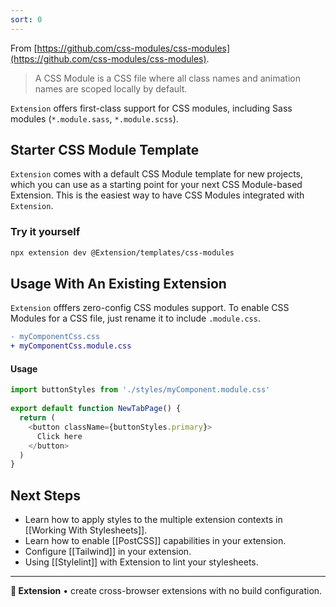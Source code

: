 ```yaml
---
sort: 0
---
```


From [https://github.com/css-modules/css-modules](https://github.com/css-modules/css-modules).

> A CSS Module is a CSS file where all class names and animation names are scoped locally by default.

`Extension` offers first-class support for CSS modules, including Sass modules (`*.module.sass`, `*.module.scss`).

## Starter CSS Module Template 

`Extension` comes with a default CSS Module template for new projects, which you can use as a starting point for your next CSS Module-based Extension. This is the easiest way to have CSS Modules integrated with `Extension`.

<!-- <img src="https://place-hold.it/700x400"> -->

### Try it yourself 

```sh
npx extension dev @Extension/templates/css-modules
```

## Usage With An Existing Extension 

`Extension` offfers zero-config CSS modules support. To enable CSS Modules for a CSS file, just rename it to include `.module.css`.

```diff
- myComponentCss.css
+ myComponentCss.module.css
```

#### Usage

```js
import buttonStyles from './styles/myComponent.module.css'
 
export default function NewTabPage() {
  return (
    <button className={buttonStyles.primary}>
      Click here
    </button>
  )
}
```

## Next Steps

* Learn how to apply styles to the multiple extension contexts in [[Working With Stylesheets]].
* Learn how to enable [[PostCSS]] capabilities in your extension.
* Configure [[Tailwind]] in your extension.
* Using [[Stylelint]] with Extension to lint your stylesheets.

---

**🧩 Extension** • create cross-browser extensions with no build configuration.
